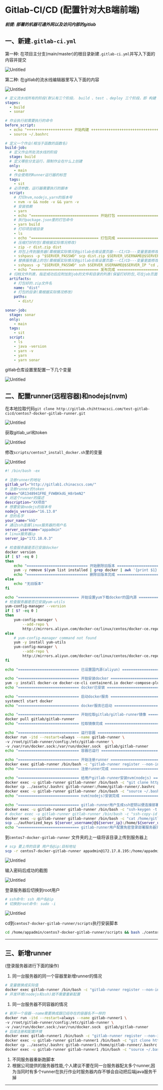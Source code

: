   
#  Gitlab-CI/CD (配置针对大B端前端)
  
  
***前提: 部署的机器可通外网以及访问内部的gitlab***
  
##  一、新建`.gitlab-ci.yml`
  
  
第一种: 在项目主分支(main/master)的根目录新建`.gitlab-ci.yml`并写入下面的内容并提交
  
![Untitled](assets/images/Untitled.png )
  
第二种: 在gitlab的流水线编辑器里写入下面的内容
  
![Untitled](assets/images/Untitled%201.png )
  
```yml
# 定义流水线所有的阶段(默认有三个阶段， build 、test 、deploy 三个阶段，即 构建 、测试 、部署)
stages:
  - build
  - sonar
  
# 作业执行前需要执行的命令
before_script:
  - echo "+++++++++++++++++++++ 开始构建 +++++++++++++++++++++++++++++++++"
  - source ~/.bashrc
  
# 定义一个作业(相当于函数的函数名)
build-job:
  # 定义作业所处流水线的阶段
  stage: build
  # 定义哪些分支运行，限制作业在什么上创建
  only:
    - main
  # 作业使用的Runner运行器的标签
  tags:
    - sit
  # 必须参数，运行器需要执行的脚本
  script:
    # 打印nvm,nodejs,yarn的版本号
    - nvm -v && node -v && yarn -v
    # 安装依赖
    - yarn
    - echo "=============================== 开始打包 ======================================== "
    # 执行package.json里的打包命令
    - yarn build
    # 打印项目根目录
    - ls
    - echo "=============================== 打包完成 ======================================== "
    # 压缩打好的包(需根据实际情况修改)
    - zip -r dist.zip dist
    # 将包上传到服务器(需根据实际情况到gitlab仓库设置页面---CI/CD---变量里面修改)
    - sshpass -p "$SERVER_PASSWD" scp dist.zip $SERVER_USERNAME@$SERVER_IP:/data/web/sxzq
    # 替换服务器上的包(需根据实际情况到gitlab仓库设置页面---CI/CD---变量里面修改)
    - sshpass -p "$SERVER_PASSWD" ssh $SERVER_USERNAME@$SERVER_IP "cd /data/web/sxzq;mv platform platform$(date +%y%m%d%H%M);unzip dist.zip && mv dist platform;"
    - echo “=============================== 发布完成 ======================================== ”
  # 归档文件列表，指定成功后应附加到job的文件和目录的列表(保留打好的包,可在job页面下载)
  artifacts:
    # 打包好的.zip文件名
    name: "dist"
    # 打包的目录(需根据实际情况修改)
    paths: 
      - dist/
  
sonar-job:
  stage: sonar
  only:
    - main
  tags:
    - sit
  script:
    - ls
    - java -version
    - yarn -v
    - yarn
    - yarn sonar
```  
  
gitlab仓库设置里配置一下几个变量
  
![Untitled](assets/images/Untitled%208.png )
  
##  二、配置runner(远程容器)和nodejs(nvm)
  
  
在本地拉取代码`git clone http://gitlab.chihttnacsci.com/test-gitlab-cicd/centos7-docker-gitlab-runner.git` 
  
![Untitled](assets/images/Untitled%202.png )
  
获取gitlab_url和token
  
![Untitled](assets/images/Untitled%203.png )
  
修改`scripts/centos7_install_docker.sh`里的变量
  
![Untitled](assets/images/Untitled%204.png )
  
```sh
#! /bin/bash -ex
  
# 注册runner的地址
gitlab_url="http://gitlab1.chinacscs.com/"
# 注册runner的token
token="GR1348941FRE_FVWBKkdG_H8rbmN2"
# 对这个runner的描述
description="XX项目"
# 想要安装nodejs的版本号
nodejs_version="16.13.0"
# 您的名字
your_name="kkb"
# 通过ssh连接linux服务器的用户名
server_username="appadmin"
# linux服务器ip
server_ip="172.18.0.3"
  
# 检查服务器是否已安装docker
docker version
if [ $? -eq 0 ]
then 
    echo "============================ 开始删除旧版本 =============================="
    yum -y remove $(yum list installed | grep docker | awk '{print $1}' | xargs)
    echo "============================ 删除旧版本完成 =============================="
else 
    echo "无旧版本"
fi
  
echo "============================ 开始设置yum下载docker的国内源 =============================="
# 检查服务器是否已安装yum-utils
yum-config-manager --version
if [ $? -eq 0 ]
then
    yum-config-manager \
        --add-repo \
        http://mirrors.aliyun.com/docker-ce/linux/centos/docker-ce.repo
else
    # yum-config-manager command not found
    yum -y install yum-utils
    yum-config-manager \
        --add-repo \
        http://mirrors.aliyun.com/docker-ce/linux/centos/docker-ce.repo
fi
  
echo "============================ 已设置国内源(aliyun) =============================="
  
echo "============================ 开始安装docker =============================="
yum -y install docker-ce docker-ce-cli containerd.io docker-compose-plugin
echo "============================ docker已安装 =============================="
  
echo "============================ 启动docker服务 =============================="
systemctl start docker
echo "============================ docker服务已启动 =============================="
  
echo "============================ 开始拉取gitlab/gitlab-runner镜像 =============================="
docker pull gitlab/gitlab-runner
echo "============================ 拉取镜像完成 =============================="
  
echo "============================ 运行容器 =============================="
docker run -itd --restart=always --name gitlab-runner \
-v /root/gitlab-runner/config:/etc/gitlab-runner \
-v /var/run/docker.sock:/var/run/docker.sock  gitlab/gitlab-runner
echo "============================ 容器已运行 =============================="
  
echo "============================ 开始注册runner =============================="
docker exec gitlab-runner /bin/bash -c "gitlab-runner register --non-interactive --url ${gitlab_url} --registration-token ${token} --executor 'shell' --description ${description}"
echo "============================ 注册runner完成 =============================="
  
echo "============================ 给用户gitlab-runner安装nvm(nodejs) =============================="
docker exec -u gitlab-runner gitlab-runner /bin/bash -c "git clone https://gitee.com/mirrors/nvm ~/.nvm"
docker cp ../assets/.bashrc gitlab-runner:/home/gitlab-runner/.bashrc
docker exec -u gitlab-runner gitlab-runner /bin/bash -c "source ~/.bashrc && nvm install ${nodejs_version} && nvm use ${nodejs_version} && npm i -g yarn"
echo "============================ nvm(nodejs)安装完成 =============================="
  
echo "============================ gitlab-runner用户生成ssh密钥以便连接部署的服务器 =============================="
docker exec -u gitlab-runner gitlab-runner /bin/bash -c "ssh-keygen -t rsa -C '${your_name}' -f '/home/gitlab-runner/.ssh/${your_name}_rsa'"
# docker exec -u gitlab-runner gitlab-runner /bin/bash -c "ssh-copy-id -i /home/gitlab-runner/.ssh/${your_name}_rsa.pub ${server_username}@${server_ip}"
docker exec -u gitlab-runner gitlab-runner /bin/bash -c "cat /home/gitlab-runner/.ssh/${your_name}_rsa.pub" > ../authorized_keys
scp ../authorized_keys ${server_username}@${server_ip}:/home/${server_username}/.ssh/
echo "============================ gitlab-runner用户配置免密登录部署服务器完成 =============================="
```  
  
到`centos7-docker-gitlab-runner` 文件夹的上一级将该目录上传到服务器上
  
```bash
# scp 要上传的目录 用户名@ip:目标地址
scp -r centos7-docker-gitlab-runner appadmin@172.17.8.195:/home/appadmin
```
  
![Untitled](assets/images/Untitled%205.png )
  
输入密码后成功的截图
  
![Untitled](assets/images/Untitled%206.png )
  
登录服务器后切换到root用户
  
```bash
# ssh命令: ssh 用户名@ip
# 切换到root命令: sudo -i
```
  
![Untitled](assets/images/Untitled%207.png )
  
cd到`centos7-docker-gitlab-runner/scripts`执行安装脚本
  
```bash
cd /home/appadmin/centos7-docker-gitlab-runner/scripts && bash ./centos7_install_docker.sh
```
  
---
  
##  三、新增runner
  
  
(登录服务器进行下面的操作)
  
1. 同一台服务器的同一个容器里新增runner的情况
  
```bash
# 变量替换成实际值
docker exec gitlab-runner /bin/bash -c "gitlab-runner register --non-interactive --url ${gitlab_url} --registration-token ${token} --executor 'shell' --description ${description}"
# 开发环境(nodejs和ssh)就不需要重新配置
```
  
1. 同一台服务器不同容器的情况
  
```bash
# 新开一个容器--name需要换成跟已经存在的容器名不一样的
docker run -itd --restart=always --name gitlab-runner1 \
-v /root/gitlab-runner/config:/etc/gitlab-runner \
-v /var/run/docker.sock:/var/run/docker.sock  gitlab/gitlab-runner
# 后续注册和配置环境
docker exec gitlab-runner1 /bin/bash -c "gitlab-runner register --non-interactive --url ${gitlab_url} --registration-token ${token} --executor 'shell' --description ${description}"
docker exec -u gitlab-runner gitlab-runner1 /bin/bash -c "git clone https://gitee.com/mirrors/nvm ~/.nvm"
docker cp ../assets/.bashrc gitlab-runner1:/home/gitlab-runner/.bashrc
docker exec -u gitlab-runner gitlab-runner1 /bin/bash -c "source ~/.bashrc && nvm install ${nodejs_version} && nvm use ${nodejs_version} && npm i -g yarn"
```
  
1. 不同服务器重新跑脚本
2. 根据公司提供的服务器性能,个人建议不要在同一台服务器配太多个runner,因为当同时有多个runner在执行作业时服务器内存不够会自动把后端java服务干掉
  
---
  